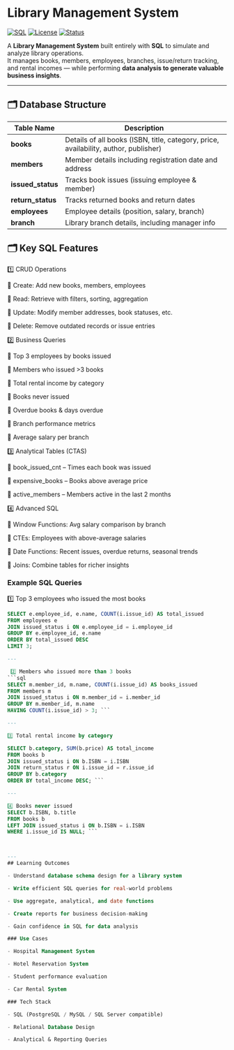 # Library Management System


[![SQL](https://img.shields.io/badge/SQL-PostgreSQL-blue)](https://www.postgresql.org/)
[![License](https://img.shields.io/badge/license-MIT-green.svg)](LICENSE)
[![Status](https://img.shields.io/badge/status-Completed-success)]()

A **Library Management System** built entirely with **SQL** to simulate and analyze library operations.  
It manages books, members, employees, branches, issue/return tracking, and rental incomes — while performing **data analysis to generate valuable business insights**.

---

## 🗂 Database Structure

| Table Name       | Description |
|------------------|-------------|
| **books**        | Details of all books (ISBN, title, category, price, availability, author, publisher) |
| **members**      | Member details including registration date and address |
| **issued_status**| Tracks book issues (issuing employee & member) |
| **return_status**| Tracks returned books and return dates |
| **employees**    | Employee details (position, salary, branch) |
| **branch**       | Library branch details, including manager info |


## 🗂 Key SQL Features
1️⃣ CRUD Operations

🔸 Create: Add new books, members, employees

🔸 Read: Retrieve with filters, sorting, aggregation

🔸 Update: Modify member addresses, book statuses, etc.

🔸 Delete: Remove outdated records or issue entries

2️⃣ Business Queries


🔸 Top 3 employees by books issued

🔸 Members who issued >3 books

🔸 Total rental income by category

🔸 Books never issued

🔸 Overdue books & days overdue

🔸 Branch performance metrics

🔸 Average salary per branch

3️⃣ Analytical Tables (CTAS)

🔸 book_issued_cnt – Times each book was issued

🔸 expensive_books – Books above average price

🔸 active_members – Members active in the last 2 months

4️⃣ Advanced SQL

🔸 Window Functions: Avg salary comparison by branch

🔸 CTEs: Employees with above-average salaries

🔸 Date Functions: Recent issues, overdue returns, seasonal trends

🔸 Joins: Combine tables for richer insights

### Example SQL Queries
 1️⃣ Top 3 employees who issued the most books
```sql
SELECT e.employee_id, e.name, COUNT(i.issue_id) AS total_issued
FROM employees e
JOIN issued_status i ON e.employee_id = i.employee_id
GROUP BY e.employee_id, e.name
ORDER BY total_issued DESC
LIMIT 3;

---

 2️⃣ Members who issued more than 3 books
```sql
SELECT m.member_id, m.name, COUNT(i.issue_id) AS books_issued
FROM members m
JOIN issued_status i ON m.member_id = i.member_id
GROUP BY m.member_id, m.name
HAVING COUNT(i.issue_id) > 3; ```

---

3️⃣ Total rental income by category

SELECT b.category, SUM(b.price) AS total_income
FROM books b
JOIN issued_status i ON b.ISBN = i.ISBN
JOIN return_status r ON i.issue_id = r.issue_id
GROUP BY b.category
ORDER BY total_income DESC; ```

---

4️⃣ Books never issued
SELECT b.ISBN, b.title
FROM books b
LEFT JOIN issued_status i ON b.ISBN = i.ISBN
WHERE i.issue_id IS NULL; ```



---
## Learning Outcomes

- Understand database schema design for a library system

- Write efficient SQL queries for real-world problems

- Use aggregate, analytical, and date functions

- Create reports for business decision-making

- Gain confidence in SQL for data analysis

### Use Cases

- Hospital Management System

- Hotel Reservation System

- Student performance evaluation

- Car Rental System

### Tech Stack

- SQL (PostgreSQL / MySQL / SQL Server compatible)

- Relational Database Design

- Analytical & Reporting Queries

